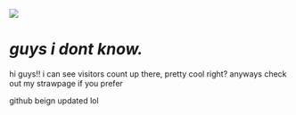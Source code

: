 ![](https://api.visitorbadge.io/api/VisitorHit?user=officially-sevenfan&repo=officially-sevenfan-badge&countColor=%70F0FB)
# *guys i dont know.*

hi guys!! i can see visitors count up there, pretty cool right? anyways check out my strawpage if you prefer

github beign updated lol
